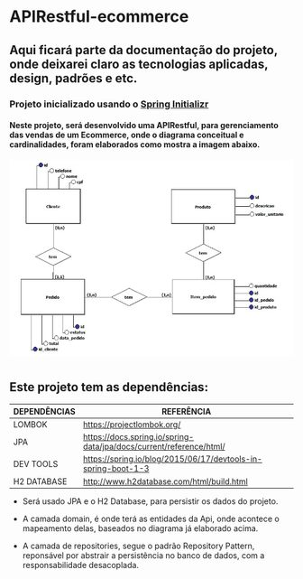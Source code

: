 # APIRestful-ecommerce

## Aqui ficará parte da documentação do projeto, onde deixarei claro as tecnologias aplicadas, design, padrões e etc.

### Projeto inicializado usando o [Spring Initializr](https://start.spring.io/)

#### Neste projeto, será desenvolvido uma APIRestful, para gerenciamento das vendas de um Ecommerce, onde o diagrama conceitual e cardinalidades, foram elaborados como mostra a imagem abaixo.

![Diagrama](ecommerce/imagem/Diagrama.jpeg)

#

## Este projeto tem as dependências: 

 
DEPENDÊNCIAS | REFERÊNCIA
------------ | ---------------
LOMBOK | https://projectlombok.org/
JPA | https://docs.spring.io/spring-data/jpa/docs/current/reference/html/
DEV TOOLS | https://spring.io/blog/2015/06/17/devtools-in-spring-boot-1-3
H2 DATABASE | http://www.h2database.com/html/build.html


 

* Será usado JPA e o H2 Database, para persistir os dados do projeto.

* A camada domain, é onde terá as entidades da Api, onde acontece o  mapeamento delas, baseados no diagrama já elaborado acima.

* A camada de repositories, segue o padrão Repository Pattern, reponsável por abstrair a persistência no banco de dados, com a responsabilidade desacoplada.

